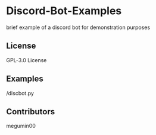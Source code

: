 # Discord-Bot-Examples
brief example of a discord bot for demonstration purposes

## License
GPL-3.0 License

## Examples
/discbot.py

## Contributors
megumin00
